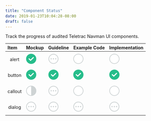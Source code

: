 ```yaml
---
title: "Component Status"
date: 2019-01-23T10:04:28-08:00
draft: false
---
```


Track the progress of audited Teletrac Navman UI components.

| Item | Mockup | Guideline | Example Code | Implementation
|:--|:--|:--|:--|:--|
| <p align="center">alert</p> | <img src="svgs/cs-done.svg"> | <img src="svgs/cs-queue.svg"> | <img src="svgs/cs-circle.svg"> | <img src="svgs/cs-circle.svg"> |
| <p align="center" link="/content/components/button.md">button</p> | <img src="svgs/cs-done.svg"> | <img src="svgs/cs-done.svg"> | <img src="svgs/cs-done.svg"> | <img src="svgs/cs-done.svg"> |
| <p align="center">callout</p> | <img src="svgs/cs-progress.svg"> | <img src="svgs/cs-queue.svg"> | <img src="svgs/cs-circle.svg"> | <img src="svgs/cs-circle.svg"> |
| <p align="center">dialog</p> | <img src="svgs/cs-queue.svg"> | <img src="svgs/cs-queue.svg"> | <img src="svgs/cs-queue.svg"> | <img src="svgs/cs-queue.svg"> |


